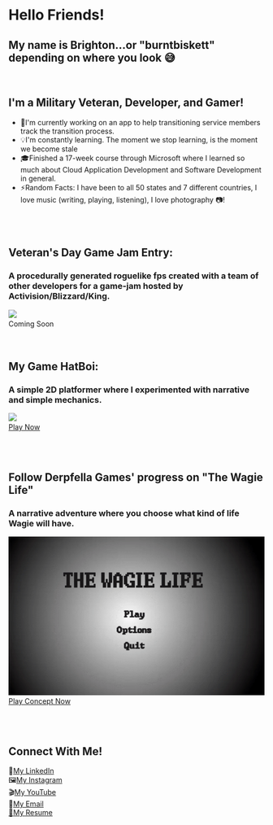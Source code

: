 # Hello Friends! 
## My name is Brighton...or "burntbiskett" depending on where you look :sweat_smile:
<br>

## I'm a Military Veteran, Developer, and Gamer!
- :iphone:I'm currently working on an app to help transitioning service members track the transition process.
- :bulb:I'm constantly learning. The moment we stop learning, is the moment we become stale
- :mortar_board:Finished a 17-week course through Microsoft where I learned so much about Cloud Application Development and Software Development in general.
- :zap:Random Facts: I have been to all 50 states and 7 different countries, I love music (writing, playing, listening), I love photography :camera:!
<br>
<br>

## Veteran's Day Game Jam Entry:
### A procedurally generated roguelike fps created with a team of other developers for a game-jam hosted by Activision/Blizzard/King.
<img src=./vdos.gif>
<br>
Coming Soon
<br>
<br>
<br>

## My Game HatBoi:
### A simple 2D platformer where I experimented with narrative and simple mechanics.
[<img src=./hatboi.gif>
<br>
<a target="_blank" href=https://brighton-mcfarlane.github.io/HatBoi2DAdventure/>Play Now</a>][website1]




[website1]:https://brighton-mcfarlane.github.io/HatBoi2DAdventure/ 

<br>
<br>

## Follow Derpfella Games' progress on "The Wagie Life"
### A narrative adventure where you choose what kind of life Wagie will have.
[<img src=./wagie.gif>
<br>
<a target="_blank" href=https://brighton-mcfarlane.github.io/TheWagieLife/>Play Concept Now</a>][website2]

[website2]:https://brighton-mcfarlane.github.io/TheWagieLife


<br>
<br>


## Connect With Me!
:briefcase:<a href=https://www.linkedin.com/in/brighton-mcfarlane/>My LinkedIn</a><br>
:framed_picture:<a href=https://www.instagram.com/burntbiskett>My Instagram</a><br>
:clapper:<a href=https://www.youtube.com/channel/UCLxxUr3dwkzNkIUvFv84k4w>My YouTube</a><br>
:email:<a href=mailto:brighton.c.mcfarlane@outlook.com>My Email</a><br>
[:page_with_curl:My Resume][resume]

[resume]: BRIGHTON_MCFARLANE_RESUME.pdf
